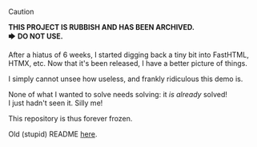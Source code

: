 > [!CAUTION]
> **THIS PROJECT IS RUBBISH AND HAS BEEN ARCHIVED.**  
> 🡆 **DO NOT USE.**

After a hiatus of 6 weeks, I started digging back a tiny bit into FastHTML, HTMX, etc. Now that it's been released, I have a better picture of things. 

I simply cannot unsee how useless, and frankly ridiculous this demo is.

None of what I wanted to solve needs solving: it _is already_ solved!  
I just hadn't seen it. Silly me!

This repository is thus forever frozen.

Old (stupid) README [here](https://github.com/agenkit/demo-fasthtml-picocss/blob/main/README.old.md).

